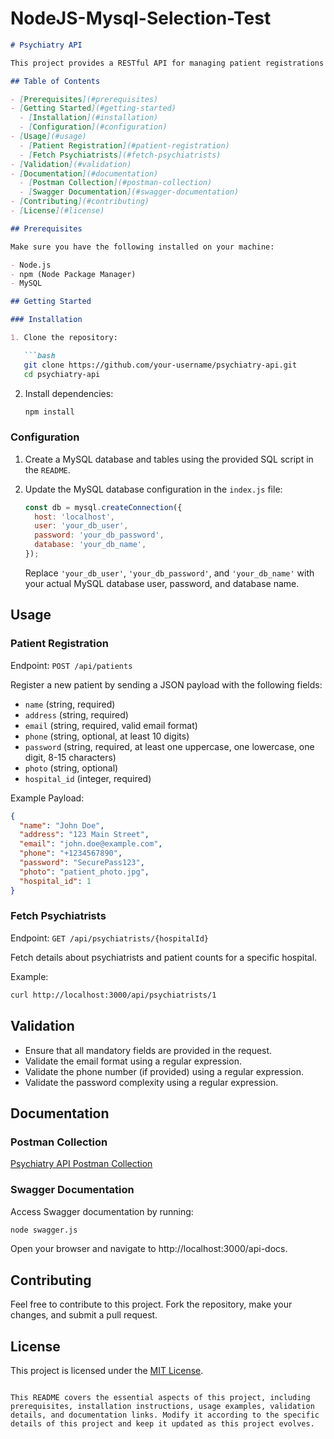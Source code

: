# NodeJS-Mysql-Selection-Test


```markdown
# Psychiatry API

This project provides a RESTful API for managing patient registrations and fetching details about psychiatrists for different hospitals.

## Table of Contents

- [Prerequisites](#prerequisites)
- [Getting Started](#getting-started)
  - [Installation](#installation)
  - [Configuration](#configuration)
- [Usage](#usage)
  - [Patient Registration](#patient-registration)
  - [Fetch Psychiatrists](#fetch-psychiatrists)
- [Validation](#validation)
- [Documentation](#documentation)
  - [Postman Collection](#postman-collection)
  - [Swagger Documentation](#swagger-documentation)
- [Contributing](#contributing)
- [License](#license)

## Prerequisites

Make sure you have the following installed on your machine:

- Node.js
- npm (Node Package Manager)
- MySQL

## Getting Started

### Installation

1. Clone the repository:

   ```bash
   git clone https://github.com/your-username/psychiatry-api.git
   cd psychiatry-api
   ```

2. Install dependencies:

   ```bash
   npm install
   ```

### Configuration

1. Create a MySQL database and tables using the provided SQL script in the `README`.

2. Update the MySQL database configuration in the `index.js` file:

   ```javascript
   const db = mysql.createConnection({
     host: 'localhost',
     user: 'your_db_user',
     password: 'your_db_password',
     database: 'your_db_name',
   });
   ```

   Replace `'your_db_user'`, `'your_db_password'`, and `'your_db_name'` with your actual MySQL database user, password, and database name.

## Usage

### Patient Registration

Endpoint: `POST /api/patients`

Register a new patient by sending a JSON payload with the following fields:

- `name` (string, required)
- `address` (string, required)
- `email` (string, required, valid email format)
- `phone` (string, optional, at least 10 digits)
- `password` (string, required, at least one uppercase, one lowercase, one digit, 8-15 characters)
- `photo` (string, optional)
- `hospital_id` (integer, required)

Example Payload:

```json
{
  "name": "John Doe",
  "address": "123 Main Street",
  "email": "john.doe@example.com",
  "phone": "+1234567890",
  "password": "SecurePass123",
  "photo": "patient_photo.jpg",
  "hospital_id": 1
}
```

### Fetch Psychiatrists

Endpoint: `GET /api/psychiatrists/{hospitalId}`

Fetch details about psychiatrists and patient counts for a specific hospital.

Example:

```bash
curl http://localhost:3000/api/psychiatrists/1
```

## Validation

- Ensure that all mandatory fields are provided in the request.
- Validate the email format using a regular expression.
- Validate the phone number (if provided) using a regular expression.
- Validate the password complexity using a regular expression.

## Documentation

### Postman Collection

[Psychiatry API Postman Collection](link-to-postman-collection)

### Swagger Documentation

Access Swagger documentation by running:

```bash
node swagger.js
```

Open your browser and navigate to http://localhost:3000/api-docs.

## Contributing

Feel free to contribute to this project. Fork the repository, make your changes, and submit a pull request.

## License

This project is licensed under the [MIT License](LICENSE).
```

This README covers the essential aspects of this project, including prerequisites, installation instructions, usage examples, validation details, and documentation links. Modify it according to the specific details of this project and keep it updated as this project evolves.
